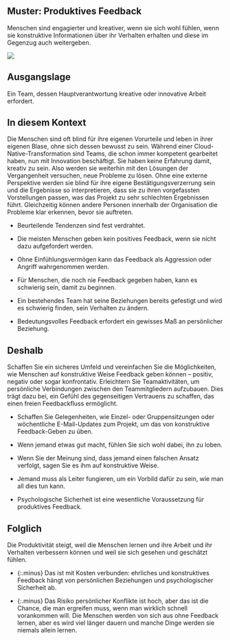 ## Muster: Produktives Feedback

Menschen sind engagierter und kreativer, wenn sie sich wohl fühlen, wenn sie konstruktive Informationen über ihr Verhalten erhalten und diese im Gegenzug auch weitergeben.

![](../_images/5e15bf517ff1c61ac4502167_49.%20Honest%20feedback.png)

## Ausgangslage

Ein Team, dessen Hauptverantwortung kreative oder innovative Arbeit erfordert.

## In diesem Kontext

Die Menschen sind oft blind für ihre eigenen Vorurteile und leben in ihrer eigenen Blase, ohne sich dessen bewusst zu sein.
Während einer Cloud-Native-Transformation sind Teams, die schon immer kompetent gearbeitet haben, nun mit Innovation beschäftigt.
Sie haben keine Erfahrung damit, kreativ zu sein.
Also werden sie weiterhin mit den Lösungen der Vergangenheit versuchen, neue Probleme zu lösen.
Ohne eine externe Perspektive werden sie blind für ihre eigene Bestätigungsverzerrung sein und die Ergebnisse so interpretieren, dass sie zu ihren vorgefassten Vorstellungen passen, was das Projekt zu sehr schlechten Ergebnissen führt.
Gleichzeitig können andere Personen innerhalb der Organisation die Probleme klar erkennen, bevor sie auftreten.

* Beurteilende Tendenzen sind fest verdrahtet.

* Die meisten Menschen geben kein positives Feedback, wenn sie nicht dazu aufgefordert werden.

* Ohne Einfühlungsvermögen kann das Feedback als Aggression oder Angriff wahrgenommen werden.

* Für Menschen, die noch nie Feedback gegeben haben, kann es schwierig sein, damit zu beginnen.

* Ein bestehendes Team hat seine Beziehungen bereits gefestigt und wird es schwierig finden, sein Verhalten zu ändern.

* Bedeutungsvolles Feedback erfordert ein gewisses Maß an persönlicher Beziehung.

## Deshalb

Schaffen Sie ein sicheres Umfeld und vereinfachen Sie die Möglichkeiten, wie Menschen auf konstruktive Weise Feedback geben können &ndash; positiv, negativ oder sogar konfrontativ.
Erleichtern Sie Teamaktivitäten, um persönliche Verbindungen zwischen den Teammitgliedern aufzubauen.
Dies trägt dazu bei, ein Gefühl des gegenseitigen Vertrauens zu schaffen, das einen freien Feedbackfluss ermöglicht.

* Schaffen Sie Gelegenheiten, wie Einzel- oder Gruppensitzungen oder wöchentliche E-Mail-Updates zum Projekt, um das von konstruktive Feedback-Geben zu üben.

* Wenn jemand etwas gut macht, fühlen Sie sich wohl dabei, ihn zu loben.

* Wenn Sie der Meinung sind, dass jemand einen falschen Ansatz verfolgt, sagen Sie es ihm auf konstruktive Weise.

* Jemand muss als Leiter fungieren, um ein Vorbild dafür zu sein, wie man all dies tun kann.

* Psychologische Sicherheit ist eine wesentliche Voraussetzung für produktives Feedback.

## Folglich

Die Produktivität steigt, weil die Menschen lernen und ihre Arbeit und ihr Verhalten verbessern können und weil sie sich gesehen und geschätzt fühlen.

- {:.minus} Das ist mit Kosten verbunden: ehrliches und konstruktives Feedback hängt von persönlichen Beziehungen und psychologischer Sicherheit ab.

- {:.minus} Das Risiko persönlicher Konflikte ist hoch, aber das ist die Chance, die man ergreifen muss, wenn man wirklich schnell vorankommen will. Die Menschen werden von sich aus ohne Feedback lernen, aber es wird viel länger dauern und manche Dinge werden sie niemals allein lernen.
